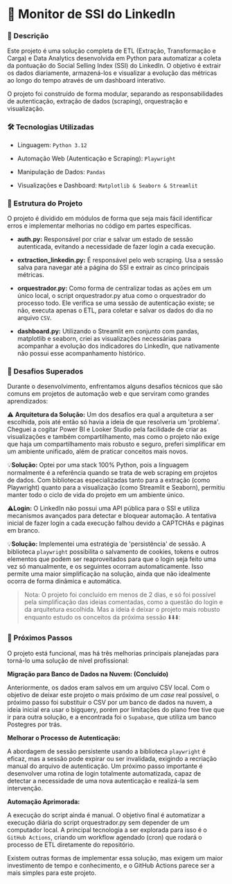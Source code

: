 # 🤖 Monitor de SSI do LinkedIn

### 📄 Descrição

Este projeto é uma solução completa de ETL (Extração, Transformação e Carga) e Data Analytics desenvolvida em Python para automatizar a coleta da pontuação do Social Selling Index (SSI) do LinkedIn. O objetivo é extrair os dados diariamente, armazená-los e visualizar a evolução das métricas ao longo do tempo através de um dashboard interativo.

O projeto foi construído de forma modular, separando as responsabilidades de autenticação, extração de dados (scraping), orquestração e visualização.

### 🛠️ Tecnologias Utilizadas

- Linguagem: `Python 3.12`

- Automação Web (Autenticação e Scraping): `Playwright`

- Manipulação de Dados: `Pandas`

- Visualizações e Dashboard: `Matplotlib & Seaborn & Streamlit`


### 📂 Estrutura do Projeto

O projeto é dividido em módulos de forma que seja mais fácil identificar erros e implementar melhorias no código em partes específicas.

- **auth.py:** Responsável por criar e salvar um estado de sessão autenticada, evitando a necessidade de fazer login a cada execução.

- **extraction_linkedin.py:** É responsável pelo web scraping. Usa a sessão salva para navegar até a página do SSI e extrair as cinco principais métricas.

- **orquestrador.py:** Como forma de centralizar todas as ações em um único local, o script orquestrador.py atua como o orquestrador do processo todo. Ele verifica se uma sessão de autenticação existe; se não, executa apenas o ETL, para coletar e salvar os dados do dia no arquivo `CSV`.

- **dashboard.py:** Utilizando o Streamlit em conjunto com pandas, matplotlib e seaborn, criei as visualizações necessárias para acompanhar a evolução dos indicadores do LinkedIn, que nativamente não possui esse acompanhamento histórico.

### 🎯 Desafios Superados

Durante o desenvolvimento, enfrentamos alguns desafios técnicos que são comuns em projetos de automação web e que serviram como grandes aprendizados:

⚠️ **Arquitetura da Solução:** Um dos desafios era qual a arquitetura a ser escolhida, pois até então só havia a ideia de que resolveria um 'problema'.
Cheguei a cogitar Power BI e Looker Studio pela facilidade de criar as visualizações e também compartilhamento, mas como o projeto não exige que haja um compartilhamento mais robusto e seguro, preferi simplificar em um ambiente unificado, além de praticar conceitos mais novos.

💡**Solução:** Optei por uma stack 100% Python, pois a linguagem normalmente é a referência quando se trata de web scraping em projetos de dados. Com bibliotecas especializadas tanto para a extração (como Playwright) quanto para a visualização (como Streamlit e Seaborn), permitiu manter todo o ciclo de vida do projeto em um ambiente único. 


⚠️**Login:** O LinkedIn não possui uma API pública para o SSI e utiliza mecanismos avançados para detectar e bloquear automação. A tentativa inicial de fazer login a cada execução falhou devido a CAPTCHAs e páginas em branco.

💡**Solução:** Implementei uma estratégia de 'persistência' de sessão. A biblioteca `playwright` possibilita o salvamento de cookies, tokens e outros elementos que podem ser reaproveitados para que o login seja feito uma vez só manualmente, e os seguintes ocorram automaticamente. Isso permite uma maior simplificação na solução, ainda que não idealmente ocorra de forma dinâmica e automática.

> Nota: O projeto foi concluído em menos de 2 dias, e só foi possível pela simplificação das ideias comentadas, como a questão do login e da arquitetura escolhida. Mas a ideia é deixar o projeto mais robusto enquanto estudo os conceitos da próxima sessão ⬇️⬇️⬇️:

### 🚀 Próximos Passos

O projeto está funcional, mas há três melhorias principais planejadas para torná-lo uma solução de nível profissional:

**Migração para Banco de Dados na Nuvem: (Concluído)**

Anteriormente, os dados eram salvos em um arquivo CSV local. Com o objetivo de deixar este projeto o mais próximo de um _case_ real possível, o próximo passo foi substituir o CSV por um banco de dados na nuvem, a ideia inicial era usar o bigquery, porém por limitações do plano free tive que ir para outra solução, e a encontrada foi o `Supabase`, que utiliza um banco Postegres por trás.

**Melhorar o Processo de Autenticação:**

A abordagem de sessão persistente usando a biblioteca `playwright` é eficaz, mas a sessão pode expirar ou ser invalidada, exigindo a recriação manual do arquivo de autenticação. Um próximo passo importante é desenvolver uma rotina de login totalmente automatizada, capaz de detectar a necessidade de uma nova autenticação e realizá-la sem intervenção.


**Automação Aprimorada:**

A execução do script ainda é manual. O objetivo final é automatizar a execução diária do script orquestrador.py sem depender de um computador local. A principal tecnologia a ser explorada para isso é o `GitHub Actions`, criando um workflow agendado (cron) que rodará o processo de ETL diretamente do repositório.

Existem outras formas de implementar essa solução, mas exigem um maior investimento de tempo e conhecimento, e o GitHub Actions parece ser a mais simples para este projeto.


